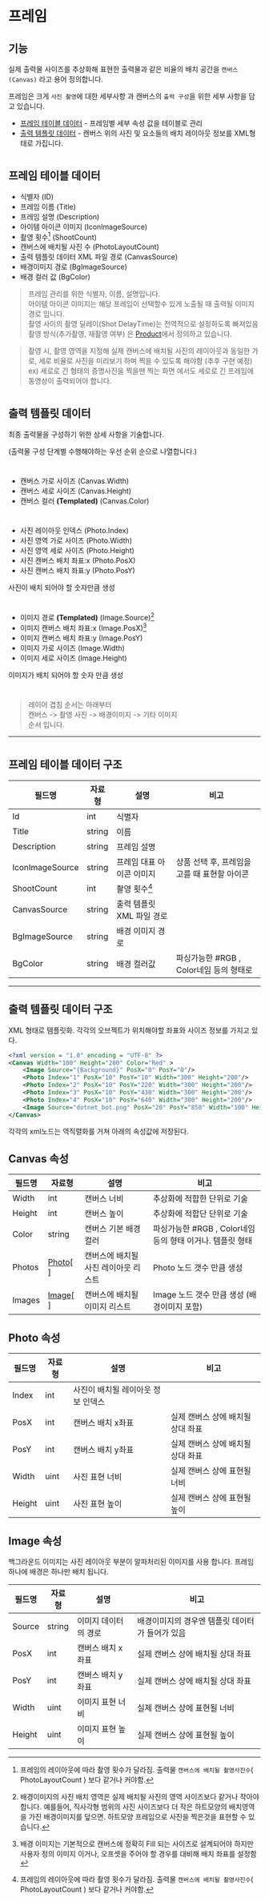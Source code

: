 # 프레임

## 기능 

실제 출력물 사이즈를 추상화해 표현한 출력물과 같은 비율의 배치 공간을 `캔버스(Canvas)` 라고 용어 정의합니다. 

프레임은 크게 `사진 촬영`에 대한 세부사항 과 캔버스의 `출력 구성`을 위한 세부 사항을 담고 있습니다.

* [프레임 테이블 데이터](#프레임-테이블-데이터) - 프레임별 세부 속성 값을 테이블로 관리
* [출력 템플릿 데이터](#출력-템플릿-데이터)  - 캔버스 위의 사진 및 요소들의 배치 레이아웃 정보를 XML형태로 가집니다.

#
## 프레임 테이블 데이터

- 식별자 (ID)
- 프레임 이름 (Title)
- 프레임 설명 (Description)
- 아이템 아이콘 이미지 (IconImageSource)
- 촬영 횟수[^1] (ShootCount)
- 캔버스에 배치될 사진 수 (PhotoLayoutCount)    
- 출력 템플릿 데이터 XML 파일 경로 (CanvasSource)
- 배경이미지 경로 (BgImageSource)
- 배경 컬러 값 (BgColor)

> 프레임 관리를 위한 식별자, 이름, 설명입니다.  
> 아이템 아이콘 이미지는 해당 프레임이 선택할수 있게 노출될 때 출력될 이미지 경로 입니다.   
> 촬영 사이의 촬영 딜레이(Shot DelayTime)는 전역적으로 설정하도록 빠져있음  
> 촬영 방식(추가촬영, 재촬영 여부) 은 [Product](/Docs/Product.md)에서 정의하고 있습니다.  

> 촬영 시, 촬영 영역을 지정해 실제 캔버스에 배치될 사진의 레이아웃과 동일한 가로, 세로 비율로 사진을 미리보기 하며 찍을 수 있도록 해야함 (추후 구현 예정)    
 ex) 세로로 긴 형태의 증명사진을 찍을땐 찍는 화면 에서도 세로로 긴 프레임에 동영상이 출력되어야 합니다.

[^1]: 프레임의 레이아웃에 따라 촬영 횟수가 달라짐. 출력물 `캔버스에 배치될 촬영사진수`( PhotoLayoutCount ) 보다 같거나 커야함.

#
## 출력 템플릿 데이터

최종 출력물을 구성하기 위한 상세 사항을 기술합니다.

(출력물 구성 단계별 수행해야하는 우선 순위 순으로 나열합니다.)

#
- 캔버스 가로 사이즈 (Canvas.Width)
- 캔버스 세로 사이즈 (Canvas.Height)
- 캔버스 컬러 **(Templated)** (Canvas.Color)
#
- 사진 레이아웃 인덱스 (Photo.Index)
- 사진 영역 가로 사이즈 (Photo.Width)
- 사진 영역 세로 사이즈 (Photo.Height)
- 사진 캔버스 배치 좌표:x (Photo.PosX)
- 사진 캔버스 배치 좌표:y (Photo.PosY)  

사진이 배치 되어야 할 숫자만큼 생성
#
- 이미지 경로 **(Templated)** (Image.Source)[^2]
- 이미지 캔버스 배치 좌표:x (Image.PosX)[^3]
- 이미지 캔버스 배치 좌표:y (Image.PosY)
- 이미지 가로 사이즈 (Image.Width)
- 이미지 세로 사이즈 (Image.Height)

이미지가 배치 되어야 할 숫자 만큼 생성
#

> 레이어 겹침 순서는 아래부터   
> 캔버스 -> 촬영 사진 -> 배경이미지 -> 기타 이미지    
> 순서 입니다.


[^2]: 배경이미지의 사진 배치 영역은 실제 배치될 사진의 영역 사이즈보다 같거나 작아야 합니다. 예를들어, 직사각형 범위의 사진 사이즈보다 더 작은 하트모양의 배치영역을 가진 배경이미지를 덮으면. 하트모양 프레임으로 사진을 찍은것을 표현할 수 있습니다.
[^3]: 배경 이미지는 기본적으로 캔버스에 정확히 Fill 되는 사이즈로 설계되어야 하지만 사용자 정의 이미지 이거나, 오프셋을 주어야 할 경우를 대비해 배치 좌표를 설정함
[^4]: 현재 기획상엔 없는 추가적으로 최상위 레이어에 겹쳐 그려질 이미지 입니다. 꾸미기용 이미지나, QR코드 등을 출력하는데 활용할 수 있습니다.

---
#
## 프레임 테이블 데이터 구조

| 필드명 | 자료형 | 설명 | 비고 |
| ---------- | ---------- | ---------------------------------------- | ---------- |
| Id | int  | 식별자 | |
| Title | string | 이름 |  |
| Description | string | 프레임 설명  | |
| IconImageSource | string | 프레임 대표 아이콘 이미지 | 상품 선택 후, 프레임을 고를 때 표현할 아이콘|
| ShootCount | int | 촬영 횟수[^1] | |
| CanvasSource | string | 출력 템플릿 XML 파일 경로 | |
| BgImageSource | string | 배경 이미지 경로 | |
| BgColor | string | 배경 컬러값 | 파싱가능한 #RGB , Color네임 등의 형태로 |

---
## 출력 템플릿 데이터 구조
XML 형태로 템플릿화. 각각의 오브젝트가 위치해야할 좌표와 사이즈 정보를 가지고 있다.

```xml
<?xml version = "1.0" encoding = "UTF-8" ?>
<Canvas Width="100" Height="200" Color="Red" >
	<Image Source="{Background}" PosX="0" PosY="0"/>
	<Photo Index="1" PosX="10" PosY="10" Width="300" Height="200"/>
	<Photo Index="2" PosX="10" PosY="220" Width="300" Height="200"/>
	<Photo Index="3" PosX="10" PosY="430" Width="300" Height="200"/>
	<Photo Index="4" PosX="10" PosY="640" Width="300" Height="200"/>
	<Image Source="dotnet_bot.png" PosX="20" PosY="850" Width="100" Height="100"/>
</Canvas>
```
각각의 xml노드는 역직렬화를 거쳐 아래의 속성값에 저장된다.

## Canvas 속성

| 필드명 | 자료형 | 설명 | 비고 |
| --- | --- | --- | --- |
| Width | int | 캔버스 너비 | 추상화에 적합한 단위로 기술 |
| Height | int | 캔버스 높이 | 추상화에 적합단 단위로 기술 |
| Color | string | 캔버스 기본 배경 컬러 | 파싱가능한 #RGB , Color네임 등의 형태 이거나. 템플릿 형태 |
| Photos | [Photo](#photo-속성)[ ] | 캔버스에 배치될 사진 레이아웃 리스트 | Photo 노드 갯수 만큼 생성 |
| Images | [Image](#image-속성)[ ] | 캔버스에 배치될 이미지 리스트 | Image 노드 갯수 만큼 생성 (배경이미지 포함) |


## Photo 속성

| 필드명 | 자료형 | 설명 | 비고 |
| --- | --- | --- | --- |
| Index | int | 사진이 배치될 레이아웃 정보 인덱스| |
| PosX | int | 캔버스 배치 x좌표 | 실제 캔버스 상에 배치될 상대 좌표 |
| PosY | int | 캔버스 배치 y좌표 | 실제 캔버스 상에 배치될 상대 좌표 |
| Width | uint | 사진 표현 너비 | 실제 캔버스 상에 표현될 너비 |
| Height | uint | 사진 표현 높이 | 실제 캔버스 상에 표현될 높이 |

## Image 속성

 백그라운드 이미지는 사진 레이아웃 부분이 알파처리된 이미지를 사용 합니다. 프레임 하나에 배경은 하나만 배치 됩니다.

| 필드명 | 자료형 | 설명 | 비고 |
| --- | --- | --- | --- |
| Source | string | 이미지 데이터의 경로 | 배경이미지의 경우엔 템플릿 데이터가 들어가 있음 |
| PosX | int | 캔버스 배치 x좌표 | 실제 캔버스 상에 배치될 상대 좌표 |
| PosY | int | 캔버스 배치 y좌표 | 실제 캔버스 상에 배치될 상대 좌표 |
| Width | uint | 이미지 표현 너비 | 실제 캔버스 상에 표현될 너비 |
| Height | uint | 이미지 표현 높이 | 실제 캔버스 상에 표현될 높이 |
